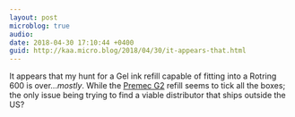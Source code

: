 ```yaml
---
layout: post
microblog: true
audio: 
date: 2018-04-30 17:10:44 +0400
guid: http://kaa.micro.blog/2018/04/30/it-appears-that.html
---
```

It appears that my hunt for a Gel ink refill capable of fitting into a Rotring 600 is over..._mostly_. While the [Premec G2](https://fromthepencup.wordpress.com/2018/04/29/is-this-thing-on/) refill seems to tick all the boxes; the only issue being trying to find a viable distributor that ships outside the US?  
